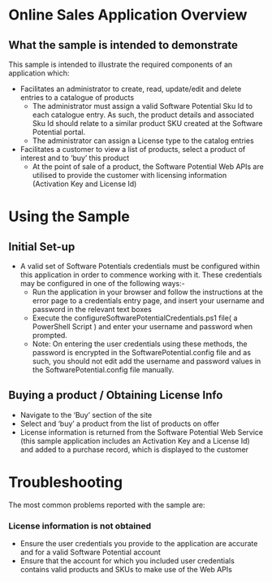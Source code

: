 # Online Sales Application Overview
## What the sample is intended to demonstrate
This sample is intended to illustrate the required components of an application which:
* Facilitates an administrator to create, read, update/edit and delete entries to a catalogue of products 
	* The administrator must assign a valid Software Potential Sku Id to each catalogue entry. As such, the product details and associated Sku Id should relate to a similar product SKU created at the Software Potential portal.
	* The administrator can assign a License type to the catalog entries
* Facilitates a customer to view a list of products, select a product of interest and to ‘buy’ this product	
	* At the point of sale of a product, the Software Potential Web APIs are utilised to provide the customer with licensing information (Activation Key and License Id)

# Using the Sample
## Initial Set-up
* A valid set of Software Potentials credentials must be configured within this application in order to commence working with it. These credentials may be configured in one of the following ways:-
	* Run the application in your browser and follow the instructions at the error page to a credentials entry page, and insert your username and password in the relevant text boxes
	* Execute the configureSoftwarePotentialCredentials.ps1 file( a PowerShell Script ) and enter your username and password when prompted.
	* Note: On entering the user credentials using these methods, the password is encrypted in the SoftwarePotential.config file and as such, you should not edit add the username and password values in the SoftwarePotential.config file manually.
	

## Buying a product / Obtaining License Info
* Navigate to the ‘Buy’ section of the site
* Select and ‘buy’ a product from the list of products on offer
* License information is returned from the Software Potential Web Service (this sample application includes an Activation Key and a License Id) and added to a purchase record, which is displayed to the customer

# Troubleshooting
The most common problems reported with the sample are:
### License information is not obtained
* Ensure the user credentials you provide to the application are accurate and for a valid Software Potential account
* Ensure that the account for which you included user credentials contains valid products and SKUs to make use of the Web APIs
